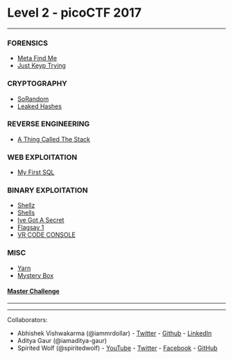 # Level 2 - picoCTF 2017

___

### FORENSICS

- [Meta Find Me](./Forensics/Meta%20Find%20Me.md)
- [Just Keyp Trying](./Forensics/Just%20Keyp%20Trying.md)


### CRYPTOGRAPHY

 - [SoRandom](./CRYPTOGRAPHY/SoRandom.md)
 - [Leaked Hashes](./CRYPTOGRAPHY/LeakedHashes.md)


### REVERSE ENGINEERING

 - [A Thing Called The Stack](./Reverse%20Enginnering/A_Thing_Called_The_Stack.md)


### WEB EXPLOITATION

 - [My First SQL](./WEB_EXPLOITATION/My_first_SQL.md)

### BINARY EXPLOITATION

 - [Shellz](./BINARY%20EXPLOITATION/shellz.md)
 - [Shells](./BINARY%20EXPLOITATION/shells.md)
 - [Ive Got A Secret](./BINARY%20EXPLOITATION/I_have_got_a_secret.md)
 - [Flagsay 1](./BINARY%20EXPLOITATION/flagsay-1.md)
 - [VR CODE CONSOLE](./BINARY%20EXPLOITATION/Vr-Gear-Console.md)

### MISC

 - [Yarn](./MISC/Yarn.md)
 - [Mystery Box](./MISC/Mystery_Box.md)

#### [Master Challenge](./Master/readme.md)
___
___

Collaborators:

 - Abhishek Vishwakarma (@iammrdollar) - [Twitter](https://twitter.com/iammrdollar) - [Github](https://github.com/iammrdollar) - [LinkedIn](https://www.linkedin.com/in/iammrdollar)
 - Aditya Gaur (@iamaditya-gaur)
 - Spirited Wolf (@spiritedwolf) - [YouTube](https://www.youtube.com/c/Pentestingwithspirit) - [Twitter](https://twitter.com/Pwsecspirit) - [Facebook](https://www.facebook.com/pentestingwithspirit/) - [GitHub](github.com/spiritedwolf)


